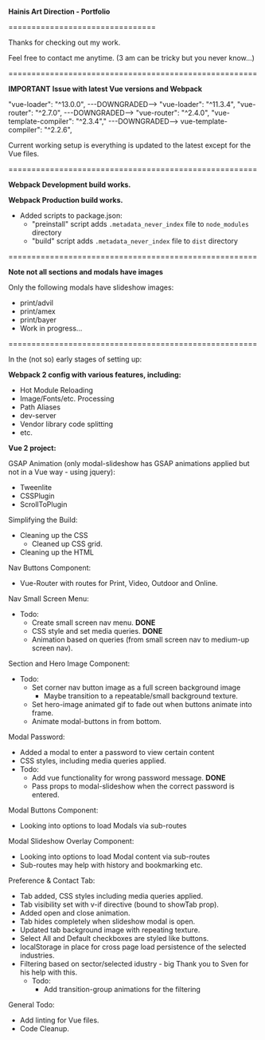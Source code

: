 **Hainis Art Direction - Portfolio**

================================

Thanks for checking out my work.

Feel free to contact me anytime.
(3 am can be tricky but you never know...)

======================================================

**IMPORTANT**
**Issue with latest Vue versions and Webpack**

"vue-loader": "^13.0.0",						---DOWNGRADED-->  "vue-loader": "^11.3.4", 
"vue-router": "^2.7.0",							---DOWNGRADED-->  "vue-router": "^2.4.0",
"vue-template-compiler": "^2.3.4"," ---DOWNGRADED-->  vue-template-compiler": "^2.2.6",

Current working setup is everything is updated to the latest except for the Vue files.


======================================================

**Webpack Development build works.**

**Webpack Production build works.**

- Added scripts to package.json: 
	- "preinstall" script adds `.metadata_never_index` file to `node_modules` directory
	- "build" script adds `.metadata_never_index` file to `dist` directory

======================================================

**Note not all sections and modals have images**

Only the following modals have slideshow images: 
- print/advil
- print/amex
- print/bayer
- Work in progress...

======================================================

In the (not so) early stages of setting up:

**Webpack 2 config with various features, including:**
- Hot Module Reloading
- Image/Fonts/etc. Processing
- Path Aliases
- dev-server
- Vendor library code splitting
- etc. 


**Vue 2 project:**

GSAP Animation (only modal-slideshow has GSAP animations applied but not in a Vue way - using jquery):
- Tweenlite
- CSSPlugin
- ScrollToPlugin

Simplifying the Build:
- Cleaning up the CSS
	- Cleaned up CSS grid.
- Cleaning up the HTML 

Nav Buttons Component:
- Vue-Router with routes for Print, Video, Outdoor and Online.

Nav Small Screen Menu:
- Todo:
	- Create small screen nav menu. **DONE**
	- CSS style and set media queries. **DONE**
	- Animation based on queries (from small screen nav to medium-up screen nav).

Section and Hero Image Component:
- Todo:
	- Set corner nav button image as a full screen background image
		- Maybe transition to a repeatable/small background texture.
	- Set hero-image animated gif to fade out when buttons animate into frame.
	- Animate modal-buttons in from bottom.

Modal Password:
- Added a modal to enter a password to view certain content
- CSS styles, including media queries applied.
- Todo:
	- Add vue functionality for wrong password message. **DONE**
	- Pass props to modal-slideshow when the correct password is entered.

Modal Buttons Component:
- Looking into options to load Modals via sub-routes

Modal Slideshow Overlay Component:
- Looking into options to load Modal content via sub-routes
- Sub-routes may help with history and bookmarking etc.

Preference & Contact Tab:
- Tab added, CSS styles including media queries applied.
- Tab visibility set with v-if directive (bound to showTab prop).
- Added open and close animation.
- Tab hides completely when slideshow modal is open.
- Updated tab background image with repeating texture.
- Select All and Default checkboxes are styled like buttons.
- localStorage in place for cross page load persistence of the selected industries.
- Filtering based on sector/selected idustry - big Thank you to Sven for his help with this.
	- Todo:
		- Add transition-group animations for the filtering

General Todo:
- Add linting for Vue files.
- Code Cleanup.
